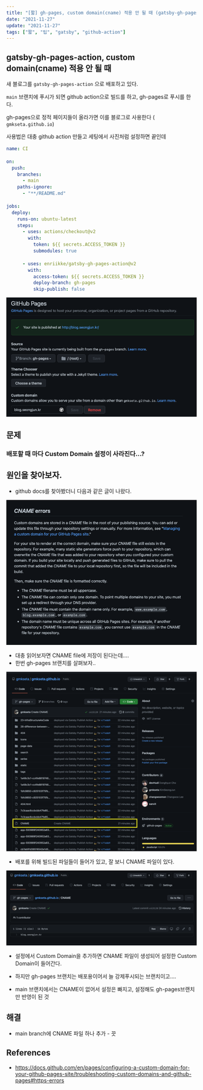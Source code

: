 ```yaml
---
title: "[짧] gh-pages, custom domain(cname) 적용 안 될 때 (gatsby-gh-pages-action)"
date: "2021-11-27"
update: "2021-11-27"
tags: ["짧", "팁", "gatsby", "github-action"]
---
```


## gatsby-gh-pages-action, custom domain(cname) 적용 안 될 때

새 블로그를 `gatsby-gh-pages-action` 으로 배포하고 있다.

`main` 브랜치에 푸시가 되면 github action으로 빌드를 하고, gh-pages로 푸시를 한다.

gh-pages으로 정적 페이지들이 올라가면 이를 블로그로 사용한다 ( `gmkseta.github.io`)

사용법은 대충 github action 만들고 세팅에서 사진처럼 설정하면 끝인데

```yaml
name: CI

on:
  push:
    branches:
      - main
    paths-ignore:
      - "**/README.md"

jobs:
  deploy:
    runs-on: ubuntu-latest
    steps:
      - uses: actions/checkout@v2
        with:
          token: ${{ secrets.ACCESS_TOKEN }}
          submodules: true

      - uses: enriikke/gatsby-gh-pages-action@v2
        with:
          access-token: ${{ secrets.ACCESS_TOKEN }}
          deploy-branch: gh-pages
          skip-publish: false
```

![](2021-11-28-23-48-18.png)

## 문제

### 배포할 때 마다 Custom Domain 설정이 사라진다...?



## 원인을 찾아보자.

- github docs를 찾아봤더니 다음과 같은 글이 나왔다.

![](2021-11-28-23-54-38.png)

- 대충 읽어보자면 CNAME file에 저장이 된다는데....
- 한번 gh-pages 브랜치를 살펴보자..

![](2021-11-28-23-55-30.png)

* 배포를 위해 빌드된 파일들이 들어가 있고, 잘 보니 CNAME 파일이 있다.

![](2021-11-28-23-58-26.png)

* 설정에서 Custom Domain을 추가하면 CNAME 파일이 생성되어 설정한 Custom Domain이 들어간다.

* 하지만 gh-pages 브랜치는 배포용이어서 늘 강제푸시되는 브랜치이고....

* main 브랜치에서는 CNAME이 없어서 설정은 빠지고, 설정해도 gh-pages브랜치만 반영이 된 것

## 해결

* main branch에 CNAME 파일 하나 추가 - 끗



## References

- https://docs.github.com/en/pages/configuring-a-custom-domain-for-your-github-pages-site/troubleshooting-custom-domains-and-github-pages#https-errors

